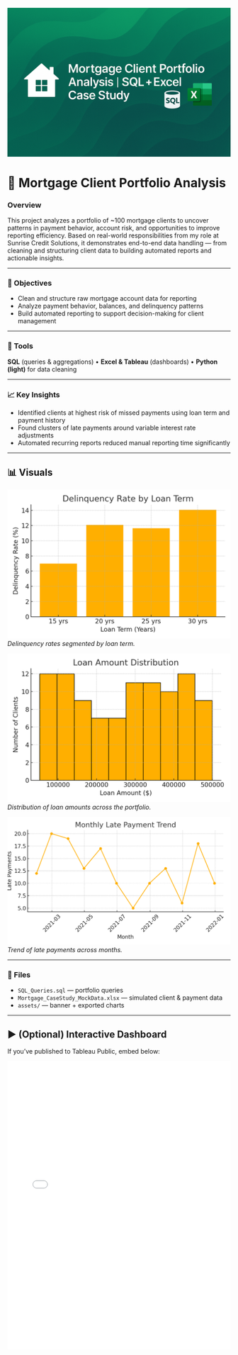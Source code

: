 ![Banner](assets/mortgage_cover.png)

# 🏦 Mortgage Client Portfolio Analysis

### Overview
This project analyzes a portfolio of ~100 mortgage clients to uncover patterns in payment behavior, account risk, and opportunities to improve reporting efficiency. Based on real-world responsibilities from my role at Sunrise Credit Solutions, it demonstrates end-to-end data handling — from cleaning and structuring client data to building automated reports and actionable insights.

---

### 🎯 Objectives
- Clean and structure raw mortgage account data for reporting  
- Analyze payment behavior, balances, and delinquency patterns  
- Build automated reporting to support decision-making for client management  

---

### 🧰 Tools
**SQL** (queries & aggregations) • **Excel & Tableau** (dashboards) • **Python (light)** for data cleaning  

---

### 📈 Key Insights
- Identified clients at highest risk of missed payments using loan term and payment history  
- Found clusters of late payments around variable interest rate adjustments  
- Automated recurring reports reduced manual reporting time significantly  

---

## 📊 Visuals

![Delinquency by Loan Term](assets/Chart_Delinquency_Loan_Term.png)  
*Delinquency rates segmented by loan term.*

![Loan Amount Distribution](assets/Chart_Loan_Amount_Distribution.png)  
*Distribution of loan amounts across the portfolio.*

![Monthly Late Payments](assets/Chart_Monthly_Late_Payments.png)  
*Trend of late payments across months.*

---

### 📂 Files
- `SQL_Queries.sql` — portfolio queries  
- `Mortgage_CaseStudy_MockData.xlsx` — simulated client & payment data  
- `assets/` — banner + exported charts  

---

## ▶️ (Optional) Interactive Dashboard
If you’ve published to Tableau Public, embed below:

<iframe
  src="YOUR_TABLEAU_PUBLIC_EMBED_URL"
  width="100%"
  height="650"
  frameborder="0"
  allowfullscreen
  title="Mortgage Portfolio Dashboard"
></iframe>
